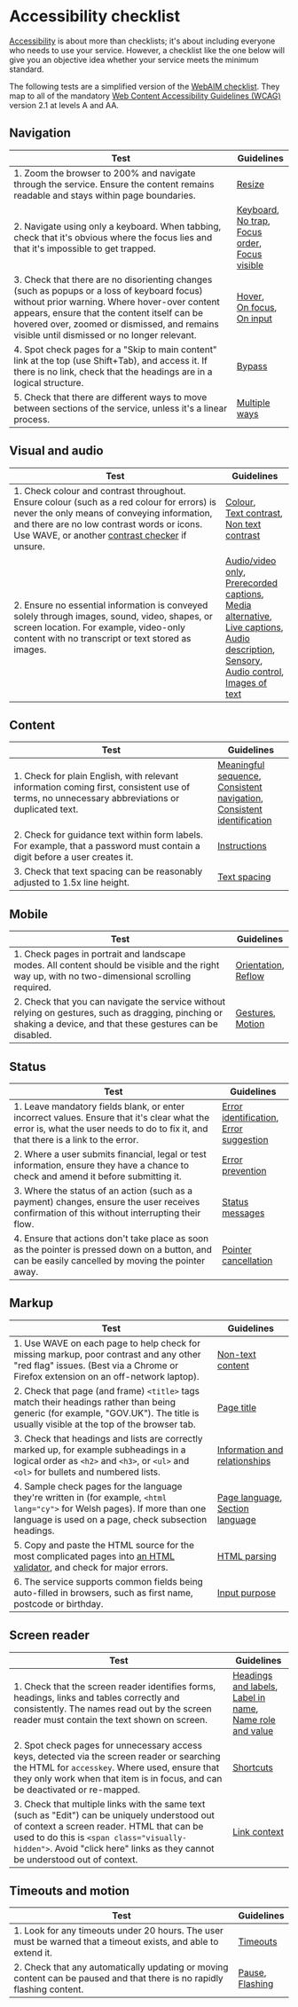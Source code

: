 # Accessibility checklist

[Accessibility](accessibility.md) is about more than checklists; it's about including everyone who needs to use your service. However, a checklist like the one below will give you an objective idea whether your service meets the minimum standard.

The following tests are a simplified version of the [WebAIM checklist](https://webaim.org/standards/wcag/checklist). They map to all of the mandatory [Web Content Accessibility Guidelines (WCAG)](https://www.w3.org/WAI/standards-guidelines/wcag/glance/) version 2.1 at levels A and AA.

## Navigation

|Test|Guidelines|
|---|---|
|1. Zoom the browser to 200% and navigate through the service. Ensure the content remains readable and stays within page boundaries.|[Resize](https://www.w3.org/WAI/WCAG21/Understanding/resize-text.html)|
|2. Navigate using only a keyboard. When tabbing, check that it's obvious where the focus lies and that it's impossible to get trapped.|[Keyboard](https://www.w3.org/WAI/WCAG21/Understanding/keyboard.html),<br>[No trap](https://www.w3.org/WAI/WCAG21/Understanding/no-keyboard-trap.html),<br>[Focus order](https://www.w3.org/WAI/WCAG21/Understanding/focus-order.html),<br>[Focus visible](https://www.w3.org/WAI/WCAG21/Understanding/focus-visible.html)|
|3. Check that there are no disorienting changes (such as popups or a loss of keyboard focus) without prior warning. Where hover-over content appears, ensure that the content itself can be hovered over, zoomed or dismissed, and remains visible until dismissed or no longer relevant.|[Hover](https://www.w3.org/WAI/WCAG21/Understanding/content-on-hover-or-focus.html),<br>[On focus](https://www.w3.org/WAI/WCAG21/Understanding/on-focus.html),<br>[On input](https://www.w3.org/WAI/WCAG21/Understanding/on-input.html)|
|4. Spot check pages for a "Skip to main content" link at the top (use Shift+Tab), and access it. If there is no link, check that the headings are in a logical structure.|[Bypass](https://www.w3.org/WAI/WCAG21/Understanding/bypass-blocks.html)|
|5. Check that there are different ways to move between sections of the service, unless it's a linear process.|[Multiple ways](https://www.w3.org/WAI/WCAG21/Understanding/multiple-ways.html)|

## Visual and audio

|Test|Guidelines|
|---|---|
|1. Check colour and contrast throughout. Ensure colour (such as a red colour for errors) is never the only means of conveying information, and there are no low contrast words or icons. Use WAVE, or another [contrast checker](https://contrast-checker.glitch.me/?textColour=%23000000&objectBackground=%23ffbf47&pageBackground=%23ffffff) if unsure.|[Colour](https://www.w3.org/WAI/WCAG21/Understanding/use-of-color.html),<br>[Text contrast](https://www.w3.org/WAI/WCAG21/Understanding/contrast-minimum.html),<br>[Non text contrast](https://www.w3.org/WAI/WCAG21/Understanding/non-text-contrast.html)|
|2. Ensure no essential information is conveyed solely through images, sound, video, shapes, or screen location. For example, video-only content with no transcript or text stored as images.|[Audio/video only](https://www.w3.org/WAI/WCAG21/Understanding/audio-only-and-video-only-prerecorded.html),<br>[Prerecorded captions](https://www.w3.org/WAI/WCAG21/Understanding/captions-prerecorded.html),<br>[Media alternative](https://www.w3.org/WAI/WCAG21/Understanding/audio-description-or-media-alternative-prerecorded.html),<br>[Live captions](https://www.w3.org/WAI/WCAG21/Understanding/captions-live.html),<br>[Audio description](https://www.w3.org/WAI/WCAG21/Understanding/audio-description-prerecorded.html),<br>[Sensory](https://www.w3.org/WAI/WCAG21/Understanding/sensory-characteristics.html),<br>[Audio control](https://www.w3.org/WAI/WCAG21/Understanding/audio-control.html),<br>[Images of text](https://www.w3.org/WAI/WCAG21/Understanding/images-of-text.html)|

## Content

|Test|Guidelines|
|---|---|
|1. Check for plain English, with relevant information coming first, consistent use of terms, no unnecessary abbreviations or duplicated text.|[Meaningful sequence](https://www.w3.org/WAI/WCAG21/Understanding/meaningful-sequence.html),<br>[Consistent navigation](https://www.w3.org/WAI/WCAG21/Understanding/consistent-navigation.html),<br>[Consistent identification](https://www.w3.org/WAI/WCAG21/Understanding/consistent-identification.html)|
|2. Check for guidance text within form labels. For example, that a password must contain a digit before a user creates it.|[Instructions](https://www.w3.org/WAI/WCAG21/Understanding/labels-or-instructions.html)|
|3. Check that text spacing can be reasonably adjusted to 1.5x line height.|[Text spacing](https://www.w3.org/WAI/WCAG21/Understanding/text-spacing.html)|

## Mobile

|Test|Guidelines|
|---|---|
|1. Check pages in portrait and landscape modes. All content should be visible and the right way up, with no two-dimensional scrolling required.|[Orientation](https://www.w3.org/WAI/WCAG21/Understanding/orientation.html),<br>[Reflow](https://www.w3.org/WAI/WCAG21/Understanding/reflow.html)|
|2. Check that you can navigate the service without relying on gestures, such as dragging, pinching or shaking a device, and that these gestures can be disabled.|[Gestures](https://www.w3.org/WAI/WCAG21/Understanding/pointer-gestures.html),<br>[Motion](https://www.w3.org/WAI/WCAG21/Understanding/motion-actuation.html)|

## Status

|Test|Guidelines|
|---|---|
|1. Leave mandatory fields blank, or enter incorrect values. Ensure that it's clear what the error is, what the user needs to do to fix it, and that there is a link to the error.|[Error identification](https://www.w3.org/WAI/WCAG21/Understanding/error-identification.html),<br>[Error suggestion](https://www.w3.org/WAI/WCAG21/Understanding/error-suggestion.html)|
|2. Where a user submits financial, legal or test information, ensure they have a chance to check and amend it before submitting it.|[Error prevention](https://www.w3.org/WAI/WCAG21/Understanding/error-prevention-legal-financial-data.html)|
|3. Where the status of an action (such as a payment) changes, ensure the user receives confirmation of this without interrupting their flow.|[Status messages](https://www.w3.org/WAI/WCAG21/Understanding/status-messages.html)|
|4. Ensure that actions don't take place as soon as the pointer is pressed down on a button, and can be easily cancelled by moving the pointer away.|[Pointer cancellation](https://www.w3.org/WAI/WCAG21/Understanding/pointer-cancellation.html)|

## Markup

|Test|Guidelines|
|---|---|
|1. Use WAVE on each page to help check for missing markup, poor contrast and any other "red flag" issues. (Best via a Chrome or Firefox extension on an off-network laptop).|[Non-text content](https://www.w3.org/WAI/WCAG21/Understanding/non-text-content.html)|
|2. Check that page (and frame) `<title>` tags match their headings rather than being generic (for example, "GOV.UK"). The title is usually visible at the top of the browser tab.|[Page title](https://www.w3.org/WAI/WCAG21/Understanding/page-titled.html)|
|3. Check that headings and lists are correctly marked up, for example subheadings in a logical order as `<h2>` and `<h3>`, or `<ul>` and `<ol>` for bullets and numbered lists.|[Information and relationships](https://www.w3.org/WAI/WCAG21/Understanding/info-and-relationships.html)|
|4. Sample check pages for the language they're written in (for example, `<html lang="cy">` for Welsh pages). If more than one language is used on a page, check subsection headings.|[Page language](https://www.w3.org/WAI/WCAG21/Understanding/language-of-page.html),<br>[Section language](https://www.w3.org/WAI/WCAG21/Understanding/language-of-parts.html)|
|5. Copy and paste the HTML source for the most complicated pages into [an HTML validator](http://validator.w3.org), and check for major errors.|[HTML parsing](https://www.w3.org/WAI/WCAG21/Understanding/parsing.html)|
|6. The service supports common fields being auto-filled in browsers, such as first name, postcode or birthday.|[Input purpose](https://www.w3.org/WAI/WCAG21/Understanding/identify-input-purpose.html)|

## Screen reader

|Test|Guidelines|
|---|---|
|1. Check that the screen reader identifies forms, headings, links and tables correctly and consistently. The names read out by the screen reader must contain the text shown on screen.|[Headings and labels](https://www.w3.org/WAI/WCAG21/Understanding/headings-and-labels.html),<br>[Label in name](https://www.w3.org/WAI/WCAG21/Understanding/label-in-name.html),<br>[Name role and value](https://www.w3.org/WAI/WCAG21/Understanding/name-role-value.html)|
|2. Spot check pages for unnecessary access keys, detected via the screen reader or searching the HTML for `accesskey`. Where used, ensure that they only work when that item is in focus, and can be deactivated or re-mapped.|[Shortcuts](https://www.w3.org/WAI/WCAG21/Understanding/character-key-shortcuts.html)|
|3. Check that multiple links with the same text (such as "Edit") can be uniquely understood out of context a screen reader. HTML that can be used to do this is `<span class="visually-hidden">`. Avoid "click here" links as they cannot be understood out of context.|[Link context](https://www.w3.org/WAI/WCAG21/Understanding/link-purpose-in-context.html)|

## Timeouts and motion

|Test|Guidelines|
|---|---|
|1. Look for any timeouts under 20 hours. The user must be warned that a timeout exists, and able to extend it.|[Timeouts](https://www.w3.org/WAI/WCAG21/Understanding/timing-adjustable.html)|
|2. Check that any automatically updating or moving content can be paused and that there is no rapidly flashing content.|[Pause](https://www.w3.org/WAI/WCAG21/Understanding/pause-stop-hide.html),<br>[Flashing](https://www.w3.org/WAI/WCAG21/Understanding/three-flashes-or-below-threshold.html)|
